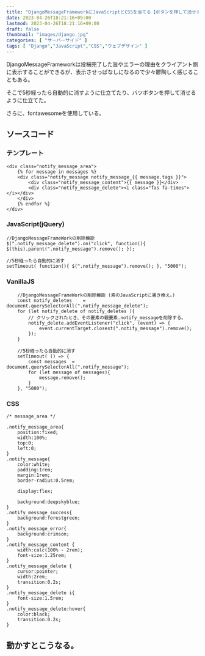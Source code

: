 ```yaml
---
title: "DjangoMessageFrameworkにJavaScriptとCSSを当てる【ボタンを押して消せるようにする】"
date: 2023-04-26T18:21:16+09:00
lastmod: 2023-04-26T18:21:16+09:00
draft: false
thumbnail: "images/django.jpg"
categories: [ "サーバーサイド" ]
tags: [ "Django","JavaScript","CSS","ウェブデザイン" ]
---
```



DjangoMessageFrameworkは投稿完了した旨やエラーの理由をクライアント側に表示することができるが、表示させっぱなしになるので少々鬱陶しく感じることもある。

そこで5秒経ったら自動的に消すように仕立てたり、バツボタンを押して消せるように仕立てた。

さらに、fontawesomeを使用している。

## ソースコード



### テンプレート

```
<div class="notify_message_area">
    {% for message in messages %}
    <div class="notify_message notify_message_{{ message.tags }}">
        <div class="notify_message_content">{{ message }}</div>
        <div class="notify_message_delete"><i class="fas fa-times"></i></div>
    </div>
    {% endfor %}
</div>
```

### JavaScript(jQuery)


```
//DjangoMessageFrameWorkの削除機能
$(".notify_message_delete").on("click", function(){ $(this).parent(".notify_message").remove(); }); 

//5秒経ったら自動的に消す
setTimeout( function(){ $(".notify_message").remove(); }, "5000");
```
### VanillaJS

```
    //DjangoMessageFrameWorkの削除機能 (素のJavaScriptに書き換え。)
    const notify_deletes    = document.querySelectorAll(".notify_message_delete");
    for (let notify_delete of notify_deletes ){
        // クリックされたとき、その要素の親要素.notify_messageを削除する。
        notify_delete.addEventListener("click", (event) => {
            event.currentTarget.closest(".notify_message").remove();
        });
    }

    //5秒経ったら自動的に消す
    setTimeout( () => {
        const messages  = document.querySelectorAll(".notify_message");
        for (let message of messages){
            message.remove();
        }
    }, "5000");
```


### CSS

```
/* message_area */

.notify_message_area{
    position:fixed;
    width:100%;
    top:0;
    left:0;
}
.notify_message{
    color:white;
    padding:1rem;
    margin:1rem;
    border-radius:0.5rem;

    display:flex;

    background:deepskyblue;
}
.notify_message_success{
    background:forestgreen;
}
.notify_message_error{
    background:crimson;
}
.notify_message_content {
    width:calc(100% - 2rem);
    font-size:1.25rem;
}
.notify_message_delete {
    cursor:pointer;
    width:2rem;
    transition:0.2s;
}
.notify_message_delete i{
    font-size:1.5rem;
}
.notify_message_delete:hover{
    color:black;
    transition:0.2s;
}
```


## 動かすとこうなる。

<div class="img-center"><img src="/images/Screenshot from 2023-04-26 18-28-31.png" alt=""></div>

